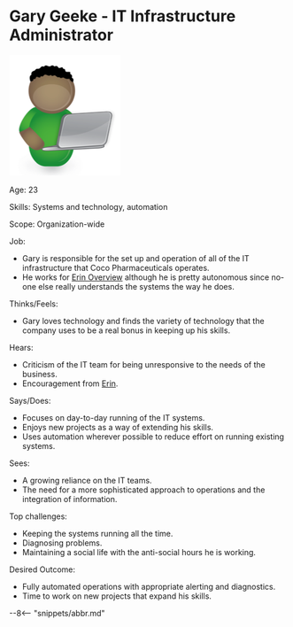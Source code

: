 <!-- SPDX-License-Identifier: CC-BY-4.0 -->
<!-- Copyright Contributors to the ODPi Egeria project. -->

# Gary Geeke - IT Infrastructure Administrator

![Icon](gary-geeke.png)

Age: 23

Skills: Systems and technology, automation

Scope: Organization-wide

Job: 

* Gary is responsible for the set up and operation of all of the IT infrastructure that Coco Pharmaceuticals operates.
* He works for [Erin Overview](/practices/coco-pharmaceuticals/personas/erin-overview) although he is pretty autonomous since no-one else really understands the systems the way he does.

Thinks/Feels:

* Gary loves technology and finds the variety of technology that the company uses to be a real bonus in keeping up his skills.

Hears:

* Criticism of the IT team for being unresponsive to the needs of the business.
* Encouragement from [Erin](/practices/coco-pharmaceuticals/personas/erin-overview).

Says/Does:

* Focuses on day-to-day running of the IT systems.
* Enjoys new projects as a way of extending his skills.
* Uses automation wherever possible to reduce effort on running existing systems.

Sees:

* A growing reliance on the IT teams.
* The need for a more sophisticated approach to operations and the integration of information.

Top challenges:

* Keeping the systems running all the time.
* Diagnosing problems.
* Maintaining a social life with the anti-social hours he is working.

Desired Outcome:
* Fully automated operations with appropriate alerting and diagnostics.
* Time to work on new projects that expand his skills.

--8<-- "snippets/abbr.md"